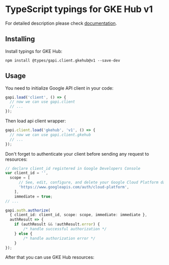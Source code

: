 # TypeScript typings for GKE Hub v1


For detailed description please check [documentation](https://cloud.google.com/anthos/multicluster-management/connect/registering-a-cluster).

## Installing

Install typings for GKE Hub:

```
npm install @types/gapi.client.gkehub@v1 --save-dev
```

## Usage

You need to initialize Google API client in your code:

```typescript
gapi.load('client', () => {
  // now we can use gapi.client
  // ...
});
```

Then load api client wrapper:

```typescript
gapi.client.load('gkehub', 'v1', () => {
  // now we can use gapi.client.gkehub
  // ...
});
```

Don't forget to authenticate your client before sending any request to resources:

```typescript
// declare client_id registered in Google Developers Console
var client_id = '',
  scope = [ 
      // See, edit, configure, and delete your Google Cloud Platform data
      'https://www.googleapis.com/auth/cloud-platform',
    ],
    immediate = true;
// ...

gapi.auth.authorize(
  { client_id: client_id, scope: scope, immediate: immediate },
  authResult => {
    if (authResult && !authResult.error) {
        /* handle successful authorization */
    } else {
        /* handle authorization error */
    }
});
```

After that you can use GKE Hub resources:

```typescript
```
